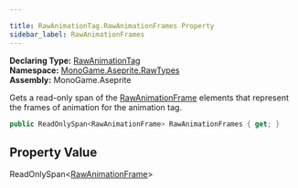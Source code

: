 ```yaml
---

title: RawAnimationTag.RawAnimationFrames Property
sidebar_label: RawAnimationFrames
---
```

**Declaring Type:** [RawAnimationTag](../)  
**Namespace:** [MonoGame.Aseprite.RawTypes](../../)  
**Assembly:** MonoGame.Aseprite

Gets a read\-only span of the [RawAnimationFrame](../../RawAnimationFrame/) elements that represent the frames of animation for the animation tag.

```csharp
public ReadOnlySpan<RawAnimationFrame> RawAnimationFrames { get; }
```

## Property Value

ReadOnlySpan\<[RawAnimationFrame](../../RawAnimationFrame/)\>


